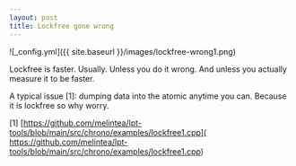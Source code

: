 ```yaml
---
layout: post
title: Lockfree gone wrong 
---
```


![_config.yml]({{ site.baseurl }}/images/lockfree-wrong1.png)

Lockfree is faster. Usually. Unless you do it wrong. And unless you 
actually measure it to be faster. 

A typical issue [1]: dumping data into the atomic anytime you can. Because 
it is lockfree so why worry.

[1] [https://github.com/melintea/lpt-tools/blob/main/src/chrono/examples/lockfree1.cpp]( https://github.com/melintea/lpt-tools/blob/main/src/chrono/examples/lockfree1.cpp)
